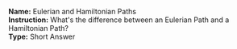 **Name:** Eulerian and Hamiltonian Paths <br>
**Instruction:** What's the difference between an Eulerian Path and a Hamiltonian Path? <br>
**Type:** Short Answer <br>